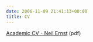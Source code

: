 ```yaml
---
date: 2006-11-09 21:41:13+00:00
title: CV
---
```


[Academic CV - Neil Ernst](http://dl.dropbox.com/u/340814/cv-aug-noref.pdf) (pdf)
